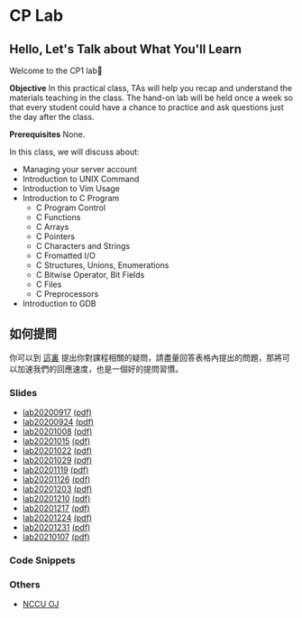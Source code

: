 # CP Lab

## Hello, Let's Talk about What You'll Learn

Welcome to the CP1 lab🎉

**Objective** In this practical class, TAs will help you recap and understand the materials teaching in the class. The hand-on lab will be held once a week so that every student could have a chance to practice and ask questions just the day after the class.

**Prerequisites** None.

In this class, we will discuss about:

- Managing your server account
- Introduction to UNIX Command
- Introduction to Vim Usage
- Introduction to C Program
  - C Program Control
  - C Functions
  - C Arrays
  - C Pointers
  - C Characters and Strings
  - C Fromatted I/O
  - C Structures, Unions, Enumerations
  - C Bitwise Operator, Bit Fields
  - C Files
  - C Preprocessors
- Introduction to GDB

## 如何提問

你可以到 [這裏](https://github.com/josix/NCCUCSCPLab/issues/new?assignees=&labels=question&template=ask-question.md&title=%5BQuestion%5D) 提出你對課程相關的疑問，請盡量回答表格內提出的問題，那將可以加速我們的回應速度，也是一個好的提問習慣。

### Slides

- [lab20200917](lab20200917/index.html) [(pdf)](lab20200917/index.pdf)
- [lab20200924](lab20200924/index.html) [(pdf)](lab20200924/index.pdf)
- [lab20201008](lab20201008/index.html) [(pdf)](lab20201008/index.pdf)
- [lab20201015](lab20201015/index.html) [(pdf)](lab20201015/index.pdf)
- [lab20201022](lab20201022/index.html) [(pdf)](lab20201022/index.pdf)
- [lab20201029](lab20201029/index.html) [(pdf)](lab20201029/index.pdf)
- [lab20201119](lab20201119/index.html) [(pdf)](lab20201119/index.pdf)
- [lab20201126](lab20201126/index.html) [(pdf)](lab20201126/index.pdf)
- [lab20201203](lab20201203/index.html) [(pdf)](lab20201203/index.pdf)
- [lab20201210](lab20201210/index.html) [(pdf)](lab20201210/index.pdf)
- [lab20201217](lab20201217/index.html) [(pdf)](lab20201217/index.pdf)
- [lab20201224](lab20201224/index.html) [(pdf)](lab20201224/index.pdf)
- [lab20201231](lab20201231/index.html) [(pdf)](lab20201231/index.pdf)
- [lab20210107](lab20210107/index.html) [(pdf)](lab20210107/index.pdf)

### Code Snippets

### Others

- [NCCU OJ](https://oj.mozix.ebg.tw/)
